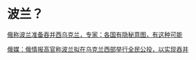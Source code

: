 # 波兰？

[俄称波兰准备吞并西乌克兰，专家：各国有隐秘意图，有这种可能](https://www.163.com/dy/article/HNH19JA10515CCSC.html)

<ImgView title="波兰" url="https://5.z.wiki/autoupload/20221201/1yVo.1564X1786-image.png" />

[俄媒：俄情报高官称波兰拟在乌克兰西部举行全民公投，以实现吞并](https://www.163.com/dy/article/HNGTCKG00514R9OJ.html)

<ImgView title="波兰" url="https://5.z.wiki/autoupload/20221201/eZfe.1414X1812-image.png" />
